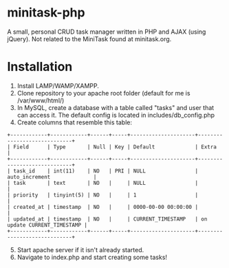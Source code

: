 minitask-php
=============
A small, personal CRUD task manager written in PHP and AJAX (using jQuery). Not related to the MiniTask found at minitask.org.

Installation
=============
1. Install LAMP/WAMP/XAMPP.
2. Clone repository to your apache root folder (default for me is /var/www/html/)
3. In MySQL, create a database with a table called "tasks" and user that can access it. The default config is located in includes/db_config.php
4. Create columns that resemble this table:
```
+------------+------------+------+-----+---------------------+-----------------------------+
| Field      | Type       | Null | Key | Default             | Extra                       |
+------------+------------+------+-----+---------------------+-----------------------------+
| task_id    | int(11)    | NO   | PRI | NULL                | auto_increment              |
| task       | text       | NO   |     | NULL                |                             |
| priority   | tinyint(5) | NO   |     | 1                   |                             |
| created_at | timestamp  | NO   |     | 0000-00-00 00:00:00 |                             |
| updated_at | timestamp  | NO   |     | CURRENT_TIMESTAMP   | on update CURRENT_TIMESTAMP |
+------------+------------+------+-----+---------------------+-----------------------------+
```
5. Start apache server if it isn't already started.
6. Navigate to index.php and start creating some tasks!